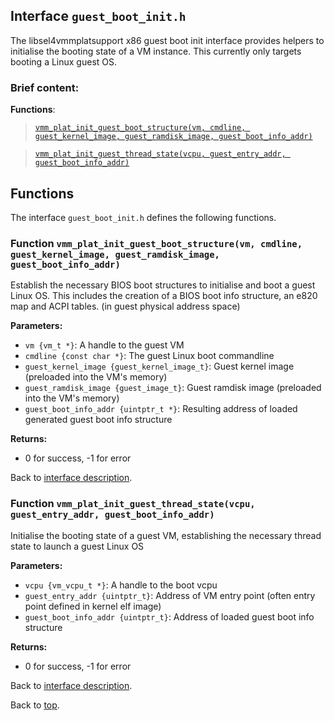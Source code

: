 <!--
     Copyright 2020, Data61, CSIRO (ABN 41 687 119 230)

     SPDX-License-Identifier: CC-BY-SA-4.0
-->

## Interface `guest_boot_init.h`

The libsel4vmmplatsupport x86 guest boot init interface provides helpers to initialise the booting state of
a VM instance. This currently only targets booting a Linux guest OS.

### Brief content:

**Functions**:

> [`vmm_plat_init_guest_boot_structure(vm, cmdline, guest_kernel_image, guest_ramdisk_image, guest_boot_info_addr)`](#function-vmm_plat_init_guest_boot_structurevm-cmdline-guest_kernel_image-guest_ramdisk_image-guest_boot_info_addr)

> [`vmm_plat_init_guest_thread_state(vcpu, guest_entry_addr, guest_boot_info_addr)`](#function-vmm_plat_init_guest_thread_statevcpu-guest_entry_addr-guest_boot_info_addr)


## Functions

The interface `guest_boot_init.h` defines the following functions.

### Function `vmm_plat_init_guest_boot_structure(vm, cmdline, guest_kernel_image, guest_ramdisk_image, guest_boot_info_addr)`

Establish the necessary BIOS boot structures to initialise and boot a guest Linux OS. This includes the creation of a BIOS
boot info structure, an e820 map and ACPI tables.
(in guest physical address space)

**Parameters:**

- `vm {vm_t *}`: A handle to the guest VM
- `cmdline {const char *}`: The guest Linux boot commandline
- `guest_kernel_image {guest_kernel_image_t}`: Guest kernel image (preloaded into the VM's memory)
- `guest_ramdisk_image {guest_image_t}`: Guest ramdisk image (preloaded into the VM's memory)
- `guest_boot_info_addr {uintptr_t *}`: Resulting address of loaded generated guest boot info structure

**Returns:**

- 0 for success, -1 for error

Back to [interface description](#interface-guest_boot_inith).

### Function `vmm_plat_init_guest_thread_state(vcpu, guest_entry_addr, guest_boot_info_addr)`

Initialise the booting state of a guest VM, establishing the necessary thread state to launch a guest Linux OS

**Parameters:**

- `vcpu {vm_vcpu_t *}`: A handle to the boot vcpu
- `guest_entry_addr {uintptr_t}`: Address of VM entry point (often entry point defined in kernel elf image)
- `guest_boot_info_addr {uintptr_t}`: Address of loaded guest boot info structure

**Returns:**

- 0 for success, -1 for error

Back to [interface description](#interface-guest_boot_inith).


Back to [top](#).

